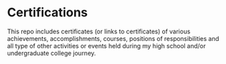 # Certifications              

This repo includes certificates (or links to certificates) of various achievements, accomplishments, courses, positions of responsibilities and all type of other activities or events held during my high school and/or undergraduate college journey.
